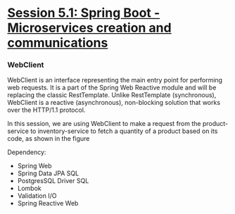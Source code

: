 # [Session 5.1: Spring Boot - Microservices creation and communications](https://courses.cs.ut.ee/2023/esi/spring/Main/PS051)

### WebClient
WebClient is an interface representing the main entry point for performing web requests. It is a part of the Spring Web Reactive module and will be replacing the classic RestTemplate. Unlike RestTemplate (synchronous), WebClient is a reactive (asynchronous), non-blocking solution that works over the HTTP/1.1 protocol.

In this session, we are using WebClient to make a request from the product-service to inventory-service to fetch a quantity of a product based on its code, as shown in the figure

Dependency:
- Spring Web
- Spring Data JPA SQL
- PostgresSQL Driver SQL
- Lombok
- Validation I/O
- Spring Reactive Web
